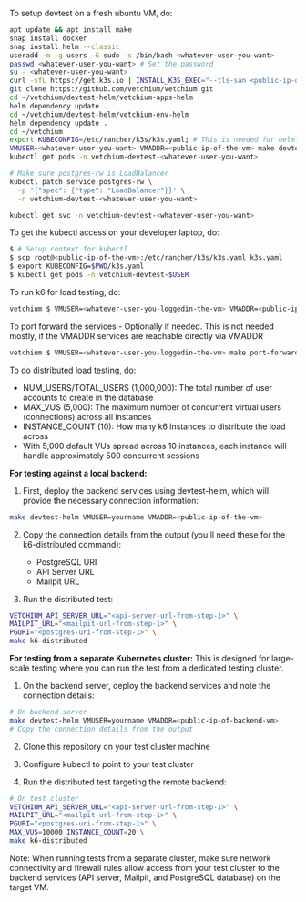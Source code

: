 To setup devtest on a fresh ubuntu VM, do:
```bash
apt update && apt install make
snap install docker
snap install helm --classic
useradd -m -g users -G sudo -s /bin/bash <whatever-user-you-want>
passwd <whatever-user-you-want> # Set the password
su - <whatever-user-you-want>
curl -sfL https://get.k3s.io | INSTALL_K3S_EXEC="--tls-san <public-ip-of-the-vm> --write-kubeconfig-mode 644" sh -
git clone https://github.com/vetchium/vetchium.git
cd ~/vetchium/devtest-helm/vetchium-apps-helm
helm dependency update .
cd ~/vetchium/devtest-helm/vetchium-env-helm
helm dependency update .
cd ~/vetchium
export KUBECONFIG=/etc/rancher/k3s/k3s.yaml; # This is needed for helm. kubectl will work even otherwise via k3s init script
VMUSER=<whatever-user-you-want> VMADDR=<public-ip-of-the-vm> make devtest-helm
kubectl get pods -n vetchium-devtest-<whatever-user-you-want>

# Make sure postgres-rw is LoadBalancer
kubectl patch service postgres-rw \
  -p '{"spec": {"type": "LoadBalancer"}}' \
  -n vetchium-devtest-<whatever-user-you-want>

kubectl get svc -n vetchium-devtest-<whatever-user-you-want>
```

To get the kubectl access on your developer laptop, do:
```bash
$ # Setup context for kubectl
$ scp root@<public-ip-of-the-vm>:/etc/rancher/k3s/k3s.yaml k3s.yaml
$ export KUBECONFIG=$PWD/k3s.yaml
$ kubectl get pods -n vetchium-devtest-$USER
```

To run k6 for load testing, do:
```bash
vetchium $ VMUSER=<whatever-user-you-loggedin-the-vm> VMADDR=<public-ip-of-the-vm> make k6
```

To port forward the services - Optionally if needed. This is not needed mostly, if the VMADDR services are reachable directly via VMADDR
```bash
vetchium $ VMUSER=<whatever-user-you-loggedin-the-vm> make port-forward-helm
```

To do distributed load testing, do:
* NUM_USERS/TOTAL_USERS (1,000,000): The total number of user accounts to create in the database
* MAX_VUS (5,000): The maximum number of concurrent virtual users (connections) across all instances
* INSTANCE_COUNT (10): How many k6 instances to distribute the load across
* With 5,000 default VUs spread across 10 instances, each instance will handle approximately 500 concurrent sessions

**For testing against a local backend:**
1. First, deploy the backend services using devtest-helm, which will provide the necessary connection information:
```bash
make devtest-helm VMUSER=yourname VMADDR=<public-ip-of-the-vm>
```

2. Copy the connection details from the output (you'll need these for the k6-distributed command):
   - PostgreSQL URI
   - API Server URL
   - Mailpit URL

3. Run the distributed test:
```bash
VETCHIUM_API_SERVER_URL="<api-server-url-from-step-1>" \
MAILPIT_URL="<mailpit-url-from-step-1>" \
PGURI="<postgres-uri-from-step-1>" \
make k6-distributed
```

**For testing from a separate Kubernetes cluster:**
This is designed for large-scale testing where you can run the test from a dedicated testing cluster.

1. On the backend server, deploy the backend services and note the connection details:
```bash
# On backend server
make devtest-helm VMUSER=yourname VMADDR=<public-ip-of-backend-vm>
# Copy the connection details from the output
```

2. Clone this repository on your test cluster machine

3. Configure kubectl to point to your test cluster

4. Run the distributed test targeting the remote backend:
```bash
# On test cluster
VETCHIUM_API_SERVER_URL="<api-server-url-from-step-1>" \
MAILPIT_URL="<mailpit-url-from-step-1>" \
PGURI="<postgres-uri-from-step-1>" \
MAX_VUS=10000 INSTANCE_COUNT=20 \
make k6-distributed
```

Note: When running tests from a separate cluster, make sure network connectivity and firewall rules allow access from your test cluster to the backend services (API server, Mailpit, and PostgreSQL database) on the target VM.
